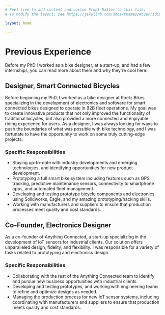 ```yaml
---
# Feel free to add content and custom Front Matter to this file.
# To modify the layout, see https://jekyllrb.com/docs/themes/#overriding-theme-defaults

layout: home

---
```

# Previous Experience

Before my PhD I worked as a bike designer, at a start-up, and had a few internships, you can read more about them and why they're cool here:

## Designer, Smart Connected Bicycles

Before beginning my PhD, I worked as a bike designer at Roetz Bikes specializing in the development of electronics and software for smart connected bikes designed to operate in B2B fleet operations. My goal was to create innovative products that not only improved the functionality of traditional bicycles, but also provided a more connected and enjoyable riding experience for users. As a designer, I was always looking for ways to push the boundaries of what was possible with bike technology, and I was fortunate to have the opportunity to work on some truly cutting-edge projects.

### Specific Responsibilities

- Staying up-to-date with industry developments and emerging technologies, and identifying opportunities for new product development.
- Prototyping a full smart bike system including features such as GPS tracking, predictive maintenance sensors, connectivity to smartphone apps, and automated fleet management.
- Developing and testing prototype bicycle components and electronics using Solidworks, Eagle, and my amazing prototyping/hacking skills.
- Working with manufacturers and suppliers to ensure that production processes meet quality and cost standards.

## Co-Founder, Electronics Designer

As a co-founder of Anything Connected, a start-up specializing in the development of IoT sensors for industrial clients. Our solution offers unparalleled design, fidelity, and flexibility. I was responsible for a variety of tasks related to prototyping and electronics design.

### Specific Responsibilities

- Collaborating with the rest of the Anything Connected team to identify and pursue new business opportunities with industrial clients.
- Developing and testing prototypes, and working with engineering teams to refine and optimize designs as needed.
- Managing the production process for new IoT sensor systems, including coordinating with manufacturers and suppliers to ensure that production meets quality and cost standards.
